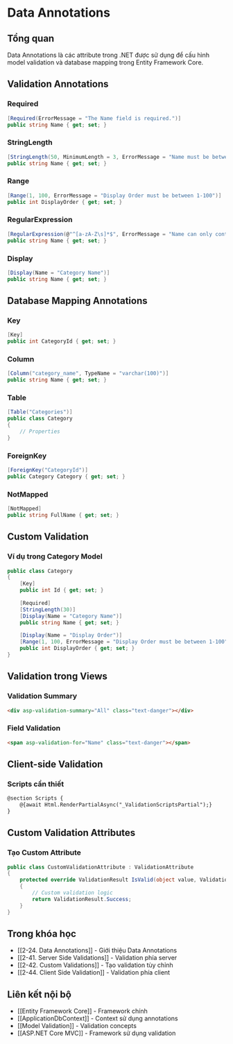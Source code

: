 # Data Annotations

## Tổng quan
Data Annotations là các attribute trong .NET được sử dụng để cấu hình model validation và database mapping trong Entity Framework Core.

## Validation Annotations

### Required
```csharp
[Required(ErrorMessage = "The Name field is required.")]
public string Name { get; set; }
```

### StringLength
```csharp
[StringLength(50, MinimumLength = 3, ErrorMessage = "Name must be between 3 and 50 characters.")]
public string Name { get; set; }
```

### Range
```csharp
[Range(1, 100, ErrorMessage = "Display Order must be between 1-100")]
public int DisplayOrder { get; set; }
```

### RegularExpression
```csharp
[RegularExpression(@"^[a-zA-Z\s]*$", ErrorMessage = "Name can only contain letters and spaces.")]
public string Name { get; set; }
```

### Display
```csharp
[Display(Name = "Category Name")]
public string Name { get; set; }
```

## Database Mapping Annotations

### Key
```csharp
[Key]
public int CategoryId { get; set; }
```

### Column
```csharp
[Column("category_name", TypeName = "varchar(100)")]
public string Name { get; set; }
```

### Table
```csharp
[Table("Categories")]
public class Category
{
    // Properties
}
```

### ForeignKey
```csharp
[ForeignKey("CategoryId")]
public Category Category { get; set; }
```

### NotMapped
```csharp
[NotMapped]
public string FullName { get; set; }
```

## Custom Validation

### Ví dụ trong Category Model
```csharp
public class Category
{
    [Key]
    public int Id { get; set; }
    
    [Required]
    [StringLength(30)]
    [Display(Name = "Category Name")]
    public string Name { get; set; }
    
    [Display(Name = "Display Order")]
    [Range(1, 100, ErrorMessage = "Display Order must be between 1-100")]
    public int DisplayOrder { get; set; }
}
```

## Validation trong Views

### Validation Summary
```html
<div asp-validation-summary="All" class="text-danger"></div>
```

### Field Validation
```html
<span asp-validation-for="Name" class="text-danger"></span>
```

## Client-side Validation

### Scripts cần thiết
```html
@section Scripts {
    @{await Html.RenderPartialAsync("_ValidationScriptsPartial");}
}
```

## Custom Validation Attributes

### Tạo Custom Attribute
```csharp
public class CustomValidationAttribute : ValidationAttribute
{
    protected override ValidationResult IsValid(object value, ValidationContext validationContext)
    {
        // Custom validation logic
        return ValidationResult.Success;
    }
}
```

## Trong khóa học
- [[2-24. Data Annotations]] - Giới thiệu Data Annotations
- [[2-41. Server Side Validations]] - Validation phía server
- [[2-42. Custom Validations]] - Tạo validation tùy chỉnh
- [[2-44. Client Side Validation]] - Validation phía client

## Liên kết nội bộ
- [[Entity Framework Core]] - Framework chính
- [[ApplicationDbContext]] - Context sử dụng annotations
- [[Model Validation]] - Validation concepts
- [[ASP.NET Core MVC]] - Framework sử dụng validation
